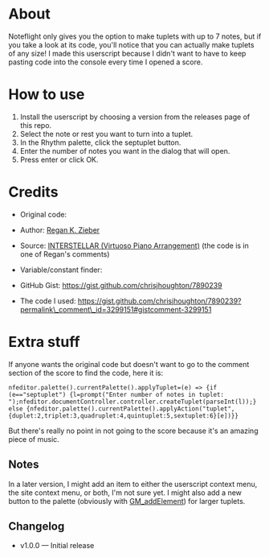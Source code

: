 # About

Noteflight only gives you the option to make tuplets with up to 7 notes, but if you take a look at its code, you'll notice that you can actually make tuplets of any size! I made this userscript because I didn't want to have to keep pasting code into the console every time I opened a score.

# How to use

1. Install the userscript by choosing a version from the releases page of this repo.
2. Select the note or rest you want to turn into a tuplet.
3. In the Rhythm palette, click the septuplet button.
4. Enter the number of notes you want in the dialog that will open.
5. Press enter or click OK.

# Credits

* Original code:

* Author: [Regan K. Zieber](https://www.noteflight.com/profile/c084acc39b9c0b288998471c7d69db95605d4134)
* Source: [INTERSTELLAR (Virtuoso Piano Arrangement)](https://www.noteflight.com/music/titles/2bd57ed5-2258-4cee-92a6-3c79be21f320/interstellar-virtuoso-piano-arrangement) (the code is in one of Regan's comments)

* Variable/constant finder:

* GitHub Gist: https://gist.github.com/chrisjhoughton/7890239
* The code I used: https://gist.github.com/chrisjhoughton/7890239?permalink\_comment\_id=3299151#gistcomment-3299151

# Extra stuff

If anyone wants the original code but doesn't want to go to the comment section of the score to find the code, here it is:

`nfeditor.palette().currentPalette().applyTuplet=(e) => {if (e=="septuplet") {l=prompt("Enter number of notes in tuplet: ");nfeditor.documentController.controller.createTuplet(parseInt(l));} else {nfeditor.palette().currentPalette().applyAction("tuplet",{duplet:2,triplet:3,quadruplet:4,quintuplet:5,sextuplet:6}[e])}}`

But there's really no point in not going to the score because it's an amazing piece of music.

## Notes

In a later version, I might add an item to either the userscript context menu, the site context menu, or both, I'm not sure yet. I might also add a new button to the palette (obviously with [GM\_addElement](https://www.tampermonkey.net/documentation#api:GM_addElement)) for larger tuplets.

## Changelog

* v1.0.0 — Initial release
